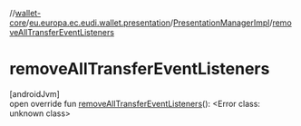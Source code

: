 //[wallet-core](../../../index.md)/[eu.europa.ec.eudi.wallet.presentation](../index.md)/[PresentationManagerImpl](index.md)/[removeAllTransferEventListeners](remove-all-transfer-event-listeners.md)

# removeAllTransferEventListeners

[androidJvm]\
open override fun [removeAllTransferEventListeners](remove-all-transfer-event-listeners.md)(): &lt;Error class: unknown class&gt;
